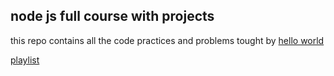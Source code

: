 ## node js full course with projects

this repo contains all the code practices and problems tought by [hello world](https://www.youtube.com/@HelloWorldbyprince)

[playlist](https://youtube.com/playlist?list=PLzjZaW71kMwScTRKzoasdyB1sX-a9EbFp&si=pIIcXm9lIUa4Jugj)
